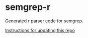 # semgrep-r

Generated r parser code for semgrep.

[Instructions for updating this repo](https://github.com/returntocorp/ocaml-tree-sitter/blob/main/doc/release.md)

